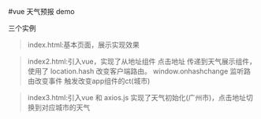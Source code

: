 #vue 天气预报 demo

三个实例

>index.html:基本页面，展示实现效果

>index2.html:引入vue，实现了从地址组件 点击地址 传递到天气展示组件，
使用了 location.hash 改变客户端路由。
window.onhashchange 监听路由改变事件  触发改变app组件的ct(城市)

>index3.html:引入vue 和 axios.js
实现了天气初始化(广州市)，点击地址切换到对应城市的天气